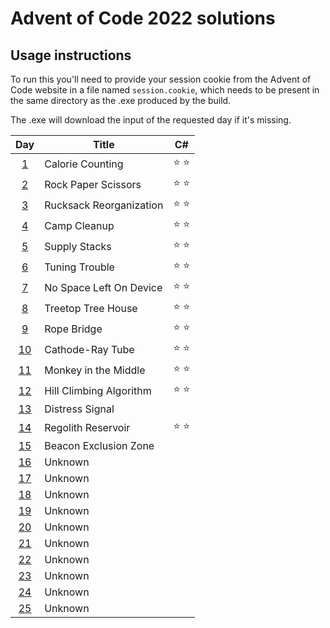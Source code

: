 # Advent of Code 2022 solutions

## Usage instructions
To run this you'll need to provide your session cookie from the Advent of Code website in a file named `session.cookie`, which needs to be present in the same directory as the .exe produced by the build.

The .exe will download the input of the requested day if it's missing.


| Day                                        | Title                   | C#            |
|:------------------------------------------:| ----------------------- |:-------------:|
|  [1](https://adventofcode.com/2022/day/1)  | Calorie Counting        | :star: :star: |
|  [2](https://adventofcode.com/2022/day/2)  | Rock Paper Scissors     | :star: :star: |
|  [3](https://adventofcode.com/2022/day/3)  | Rucksack Reorganization | :star: :star: |
|  [4](https://adventofcode.com/2022/day/4)  | Camp Cleanup            | :star: :star: |
|  [5](https://adventofcode.com/2022/day/5)  | Supply Stacks           | :star: :star: |
|  [6](https://adventofcode.com/2022/day/6)  | Tuning Trouble          | :star: :star: |
|  [7](https://adventofcode.com/2022/day/7)  | No Space Left On Device | :star: :star: |
|  [8](https://adventofcode.com/2022/day/8)  | Treetop Tree House      | :star: :star: |
|  [9](https://adventofcode.com/2022/day/9)  | Rope Bridge             | :star: :star: |
| [10](https://adventofcode.com/2022/day/10) | Cathode-Ray Tube        | :star: :star: |
| [11](https://adventofcode.com/2022/day/11) | Monkey in the Middle    | :star: :star: |
| [12](https://adventofcode.com/2022/day/12) | Hill Climbing Algorithm | :star: :star: |
| [13](https://adventofcode.com/2022/day/13) | Distress Signal         |               |
| [14](https://adventofcode.com/2022/day/14) | Regolith Reservoir      | :star: :star: |
| [15](https://adventofcode.com/2022/day/15) | Beacon Exclusion Zone   |               |
| [16](https://adventofcode.com/2022/day/16) | Unknown                 |               |
| [17](https://adventofcode.com/2022/day/17) | Unknown                 |               |
| [18](https://adventofcode.com/2022/day/18) | Unknown                 |               |
| [19](https://adventofcode.com/2022/day/19) | Unknown                 |               |
| [20](https://adventofcode.com/2022/day/20) | Unknown                 |               |
| [21](https://adventofcode.com/2022/day/21) | Unknown                 |               |
| [22](https://adventofcode.com/2022/day/22) | Unknown                 |               |
| [23](https://adventofcode.com/2022/day/23) | Unknown                 |               |
| [24](https://adventofcode.com/2022/day/24) | Unknown                 |               |
| [25](https://adventofcode.com/2022/day/25) | Unknown                 |               |

